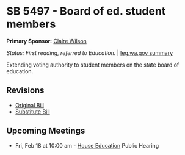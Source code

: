 # SB 5497 - Board of ed. student members
**Primary Sponsor:** [Claire Wilson](/person/leg/wilson_cl.md)

*Status: First reading, referred to Education.* | [leg.wa.gov summary](https://app.leg.wa.gov/billsummary?BillNumber=5497&Year=2021)

Extending voting authority to student members on the state board of education.

## Revisions
* [Original Bill](1/)
* [Substitute Bill](S/)

## Upcoming Meetings
* Fri, Feb 18 at 10:00 am - [House Education](/house/2021-22/ED/) Public Hearing